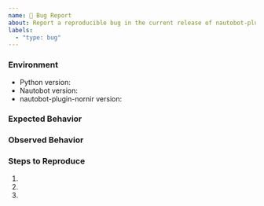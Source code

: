 ```yaml
---
name: 🐛 Bug Report
about: Report a reproducible bug in the current release of nautobot-plugin-nornir
labels:
  - "type: bug"
---
```


### Environment
* Python version:  <!-- Example: 3.11.4 -->
* Nautobot version:  <!-- Example: 2.4.2 -->
* nautobot-plugin-nornir version:  <!-- Example: 1.0.0 -->

<!-- What did you expect to happen? -->
### Expected Behavior


<!-- What happened instead? -->
### Observed Behavior

<!--
    Describe in detail the exact steps that someone else can take to reproduce
    this bug using the current release.
-->
### Steps to Reproduce
1.
2.
3.
